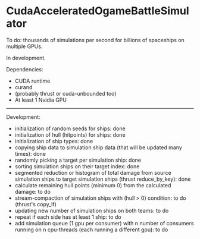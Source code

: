 # CudaAcceleratedOgameBattleSimulator
To do: thousands of simulations per second for billions of spaceships on multiple GPUs.

In development.

Dependencies:

- CUDA runtime
- curand
- (probably thrust or cuda-unbounded too)
- At least 1 Nvidia GPU

----

Development:

- initialization of random seeds for ships: done
- initialization of hull (hitpoints) for ships: done
- initialization of ship types: done
- copying ship data to simulation ship data (that will be updated many times): done
- randomly picking a target per simulation ship: done
- sorting simulation ships on their target index: done
- segmented reduction or histogram of total damage from source simulation ships to target simulation ships (thrust reduce_by_key): done
- calculate remaining hull points (minimum 0) from the calculated damage: to do
- stream-compaction of simulation ships with (hull > 0) condition: to do (thrust's copy_if)
- updating new number of simulation ships on both teams: to do
- repeat if each side has at least 1 ship: to do
- add simulation queue (1 gpu per consumer) with n number of consumers running on n cpu-threads (each running a different gpu): to do
